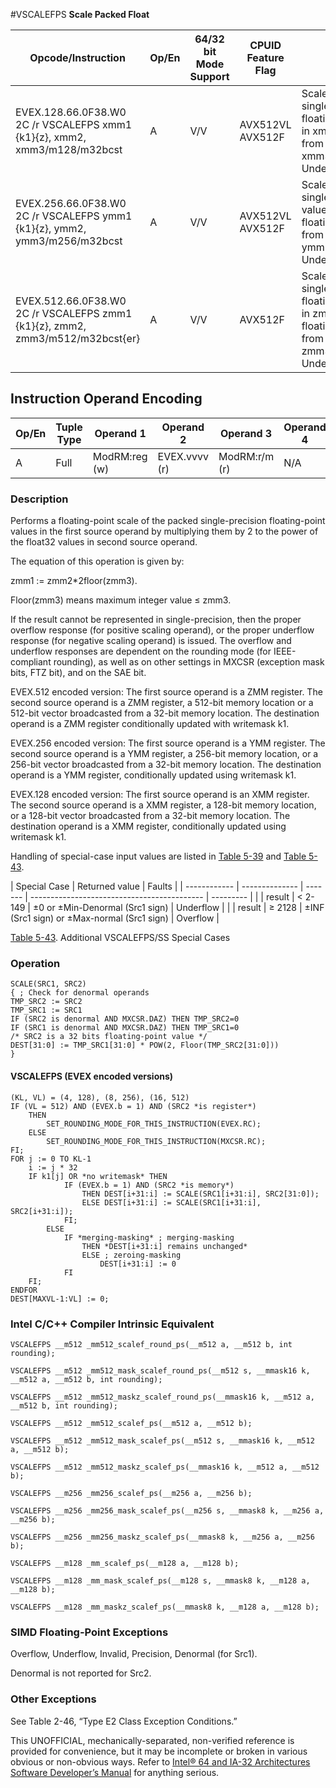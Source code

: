 #VSCALEFPS
**Scale Packed Float**

| Opcode/Instruction                                                            | Op/En | 64/32 bit Mode Support | CPUID Feature Flag | Description                                                                                                                             |
| ----------------------------------------------------------------------------- | ----- | ---------------------- | ------------------ | --------------------------------------------------------------------------------------------------------------------------------------- |
| EVEX.128.66.0F38.W0 2C /r VSCALEFPS xmm1 {k1}{z}, xmm2, xmm3/m128/m32bcst     | A     | V/V                    | AVX512VL AVX512F   | Scale the packed single-precision floating-point values in xmm2 using values from xmm3/m128/m32bcst. Under writemask k1.                |
| EVEX.256.66.0F38.W0 2C /r VSCALEFPS ymm1 {k1}{z}, ymm2, ymm3/m256/m32bcst     | A     | V/V                    | AVX512VL AVX512F   | Scale the packed single-precision values in ymm2 using floating-point values from ymm3/m256/m32bcst. Under writemask k1.                |
| EVEX.512.66.0F38.W0 2C /r VSCALEFPS zmm1 {k1}{z}, zmm2, zmm3/m512/m32bcst{er} | A     | V/V                    | AVX512F            | Scale the packed single-precision floating-point values in zmm2 using floating-point values from zmm3/m512/m32bcst. Under writemask k1. |

## Instruction Operand Encoding

| Op/En | Tuple Type | Operand 1     | Operand 2     | Operand 3     | Operand 4 |
| ----- | ---------- | ------------- | ------------- | ------------- | --------- |
| A     | Full       | ModRM:reg (w) | EVEX.vvvv (r) | ModRM:r/m (r) | N/A       |

### Description

Performs a floating-point scale of the packed single-precision floating-point values in the first source operand by multiplying them by 2 to the power of the float32 values in second source operand.

The equation of this operation is given by:

zmm1 := zmm2\*2floor(zmm3).

Floor(zmm3) means maximum integer value ≤ zmm3.

If the result cannot be represented in single-precision, then the proper overflow response (for positive scaling operand), or the proper underflow response (for negative scaling operand) is issued. The overflow and underflow responses are dependent on the rounding mode (for IEEE-compliant rounding), as well as on other settings in MXCSR (exception mask bits, FTZ bit), and on the SAE bit.

EVEX.512 encoded version: The first source operand is a ZMM register. The second source operand is a ZMM register, a 512-bit memory location or a 512-bit vector broadcasted from a 32-bit memory location. The destination operand is a ZMM register conditionally updated with writemask k1.

EVEX.256 encoded version: The first source operand is a YMM register. The second source operand is a YMM register, a 256-bit memory location, or a 256-bit vector broadcasted from a 32-bit memory location. The destination operand is a YMM register, conditionally updated using writemask k1.

EVEX.128 encoded version: The first source operand is an XMM register. The second source operand is a XMM register, a 128-bit memory location, or a 128-bit vector broadcasted from a 32-bit memory location. The destination operand is a XMM register, conditionally updated using writemask k1.

Handling of special-case input values are listed in [Table 5-39](/x86/vscalefpd#tbl-5-39) and [Table 5-43](/x86/vscalefps#tbl-5-43).

| Special Case | Returned value | Faults  |
| ------------ | -------------- | ------- | ------------------------------------------- | --------- |
|              | result         | < 2-149 | ±0 or ±Min-Denormal (Src1 sign)             | Underflow |
|              | result         | ≥ 2128  | ±INF (Src1 sign) or ±Max-normal (Src1 sign) | Overflow  |

[Table 5-43](/x86/vscalefps#tbl-5-43). Additional VSCALEFPS/SS Special Cases

### Operation

```
SCALE(SRC1, SRC2)
{ ; Check for denormal operands
TMP_SRC2 := SRC2
TMP_SRC1 := SRC1
IF (SRC2 is denormal AND MXCSR.DAZ) THEN TMP_SRC2=0
IF (SRC1 is denormal AND MXCSR.DAZ) THEN TMP_SRC1=0
/* SRC2 is a 32 bits floating-point value */
DEST[31:0] := TMP_SRC1[31:0] * POW(2, Floor(TMP_SRC2[31:0]))
}

```

#### VSCALEFPS (EVEX encoded versions)

```
(KL, VL) = (4, 128), (8, 256), (16, 512)
IF (VL = 512) AND (EVEX.b = 1) AND (SRC2 *is register*)
    THEN
        SET_ROUNDING_MODE_FOR_THIS_INSTRUCTION(EVEX.RC);
    ELSE
        SET_ROUNDING_MODE_FOR_THIS_INSTRUCTION(MXCSR.RC);
FI;
FOR j := 0 TO KL-1
    i := j * 32
    IF k1[j] OR *no writemask* THEN
            IF (EVEX.b = 1) AND (SRC2 *is memory*)
                THEN DEST[i+31:i] := SCALE(SRC1[i+31:i], SRC2[31:0]);
                ELSE DEST[i+31:i] := SCALE(SRC1[i+31:i], SRC2[i+31:i]);
            FI;
        ELSE
            IF *merging-masking* ; merging-masking
                THEN *DEST[i+31:i] remains unchanged*
                ELSE ; zeroing-masking
                    DEST[i+31:i] := 0
            FI
    FI;
ENDFOR
DEST[MAXVL-1:VL] := 0;

```

### Intel C/C++ Compiler Intrinsic Equivalent

```
VSCALEFPS __m512 _mm512_scalef_round_ps(__m512 a, __m512 b, int rounding);

```

```
VSCALEFPS __m512 _mm512_mask_scalef_round_ps(__m512 s, __mmask16 k, __m512 a, __m512 b, int rounding);

```

```
VSCALEFPS __m512 _mm512_maskz_scalef_round_ps(__mmask16 k, __m512 a, __m512 b, int rounding);

```

```
VSCALEFPS __m512 _mm512_scalef_ps(__m512 a, __m512 b);

```

```
VSCALEFPS __m512 _mm512_mask_scalef_ps(__m512 s, __mmask16 k, __m512 a, __m512 b);

```

```
VSCALEFPS __m512 _mm512_maskz_scalef_ps(__mmask16 k, __m512 a, __m512 b);

```

```
VSCALEFPS __m256 _mm256_scalef_ps(__m256 a, __m256 b);

```

```
VSCALEFPS __m256 _mm256_mask_scalef_ps(__m256 s, __mmask8 k, __m256 a, __m256 b);

```

```
VSCALEFPS __m256 _mm256_maskz_scalef_ps(__mmask8 k, __m256 a, __m256 b);

```

```
VSCALEFPS __m128 _mm_scalef_ps(__m128 a, __m128 b);

```

```
VSCALEFPS __m128 _mm_mask_scalef_ps(__m128 s, __mmask8 k, __m128 a, __m128 b);

```

```
VSCALEFPS __m128 _mm_maskz_scalef_ps(__mmask8 k, __m128 a, __m128 b);

```

### SIMD Floating-Point Exceptions

Overflow, Underflow, Invalid, Precision, Denormal (for Src1).

Denormal is not reported for Src2.

### Other Exceptions

See Table 2-46, “Type E2 Class Exception Conditions.”

This UNOFFICIAL, mechanically-separated, non-verified reference is provided for convenience, but it may be
incomplete or broken in various obvious or non-obvious
ways. Refer to [Intel® 64 and IA-32 Architectures Software Developer’s Manual](https://software.intel.com/en-us/download/intel-64-and-ia-32-architectures-sdm-combined-volumes-1-2a-2b-2c-2d-3a-3b-3c-3d-and-4) for anything serious.
